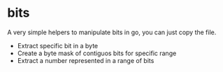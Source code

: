# bits
A very simple helpers to manipulate bits in go, you can just copy the file.
  * Extract specific bit in a byte
  * Create a byte mask of contiguos bits for specific range
  * Extract a number represented in a range of bits
